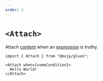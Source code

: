 ```yaml
---
order: 2
---
```


# `<Attach>`
Attach [content](../elements.md#content) when an [expression](../signals.md#expressions) is truthy.
```tsx
import { Attach } from "@mxjp/gluon";

<Attach when={someCondition}>
  Hello World!
</Attach>
```
